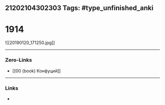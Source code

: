 21202104302303
Tags: #type_unfinished_anki
---
# 1914

![[20190120_171250.jpg]]

---
### Zero-Links
- [[00 (book) Конфуций]]
---
### Links
-